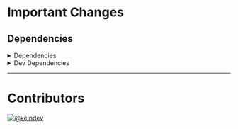 # Important Changes

## Dependencies

<details>
<summary>Dependencies</summary>

- Changed **[gh-gql](https://www.npmjs.com/package/gh-gql)** from `^3.0.9` to `^3.0.10`
- Changed **[package-json-helper](https://www.npmjs.com/package/package-json-helper)** from `^4.0.3` to `^4.0.4`
- Changed **[string-lookup-manager](https://www.npmjs.com/package/string-lookup-manager)** from `^3.0.5` to `^3.0.6`
- Changed **[tasktree-cli](https://www.npmjs.com/package/tasktree-cli)** from `^6.0.3` to `^6.0.4`
- Changed **[yargs](https://www.npmjs.com/package/yargs)** from `^17.3.1` to `^17.4.0`

</details>

<details>
<summary>Dev Dependencies</summary>

- Changed **[@tagproject/docs-shared-config](https://www.npmjs.com/package/@tagproject/docs-shared-config)** from `^1.0.2` to `^1.0.4`
- Changed **[@tagproject/ts-package-shared-config](https://www.npmjs.com/package/@tagproject/ts-package-shared-config)** from `^7.3.0` to `^7.3.3`
- Changed **[@tagproject/vscode-shared-config](https://www.npmjs.com/package/@tagproject/vscode-shared-config)** from `^1.2.3` to `^1.2.5`
- Changed **[@types/node](https://www.npmjs.com/package/@types/node)** from `^17.0.21` to `^17.0.23`
- Changed **[@typescript-eslint/eslint-plugin](https://www.npmjs.com/package/@typescript-eslint/eslint-plugin)** from `^5.15.0` to `^5.18.0`
- Changed **[@typescript-eslint/parser](https://www.npmjs.com/package/@typescript-eslint/parser)** from `^5.15.0` to `^5.18.0`
- Changed **[cspell](https://www.npmjs.com/package/cspell)** from `^5.19.2` to `^5.19.5`
- Changed **[eslint](https://www.npmjs.com/package/eslint)** from `^8.11.0` to `^8.12.0`
- Changed **[eslint-plugin-jest](https://www.npmjs.com/package/eslint-plugin-jest)** from `^26.1.1` to `^26.1.3`
- Changed **[figma-portal](https://www.npmjs.com/package/figma-portal)** from `^1.0.0` to `^1.0.1`
- Changed **[ghinfo](https://www.npmjs.com/package/ghinfo)** from `^3.0.4` to `^3.0.5`
- Changed **[prettier](https://www.npmjs.com/package/prettier)** from `^2.6.0` to `^2.6.2`
- Changed **[ts-jest](https://www.npmjs.com/package/ts-jest)** from `^27.1.3` to `^27.1.4`
- Changed **[typescript](https://www.npmjs.com/package/typescript)** from `^4.6.2` to `^4.6.3`

</details>

---

# Contributors

[![@keindev](https://avatars.githubusercontent.com/u/4527292?v=4&s=40)](https://github.com/keindev)
